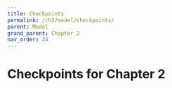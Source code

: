 ```yaml
---
title: Checkpoints
permalink: /ch2/model/checkpoints/
parent: Model
grand_parent: Chapter 2
nav_order: 24
---
```


# Checkpoints for Chapter 2
